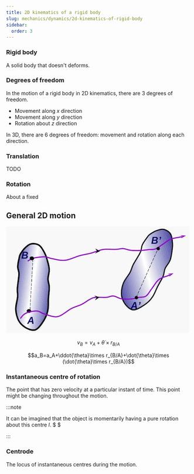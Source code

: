 ```yaml
---
title: 2D kinematics of a rigid body
slug: mechanics/dynamics/2d-kinematics-of-rigid-body
sidebar:
  order: 3
---
```


### Rigid body

A solid body that doesn't deforms.

### Degrees of freedom

In the motion of a rigid body in 2D kinematics, there are 3 degrees of freedom.

- Movement along $x$ direction
- Movement along $y$ direction
- Rotation about $z$ direction

In 3D, there are 6 degrees of freedom: movement and rotation along each
direction.

### Translation

TODO

### Rotation

About a fixed

## General 2D motion

![General 2D motion](/public/mechanics/dynamics/general-2d-motion.jpg)

```math
v_B=v_A+\dot{\theta}\times r_{B/A}
```

```math
a_B=a_A+\ddot{\theta}\times r_{B/A}+\dot{\theta}\times (\dot{\theta}\times r_{B/A})
```

### Instantaneous centre of rotation

The point that has zero velocity at a particular instant of time. This point
might be changing throughout the motion.

:::note

It can be imagined that the object is momentarily having a pure rotation about
this centre $I$. $ $

:::

### Centrode

The locus of instantaneous centres during the motion.
